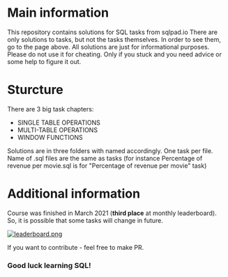 # Main information
This repository contains solutions for SQL tasks from sqlpad.io 
There are only solutions to tasks, but not the tasks themselves. In order to see them, go to the page above.
All solutions are just for informational purposes. Please do not use it for cheating. Only if you stuck and you need advice or some help to figure it out. 

# Sturcture
There are 3 big task chapters:
- SINGLE TABLE OPERATIONS
- MULTI-TABLE OPERATIONS
- WINDOW FUNCTIONS

Solutions are in three folders with named accordingly. One task per file. Name of .sql files are the same as tasks (for instance Percentage of revenue per movie.sql is for "Percentage of revenue per movie" task)

# Additional information
Course was finished in March 2021 (**third place** at monthly leaderboard). So, it is possible that some tasks will change in future. 

[![leaderboard.png](https://i.postimg.cc/wxJ4FjNn/leaderboard.png)](https://postimg.cc/jCxhSKZh)

If you want to contribute - feel free to make PR. 

### Good luck learning SQL!


